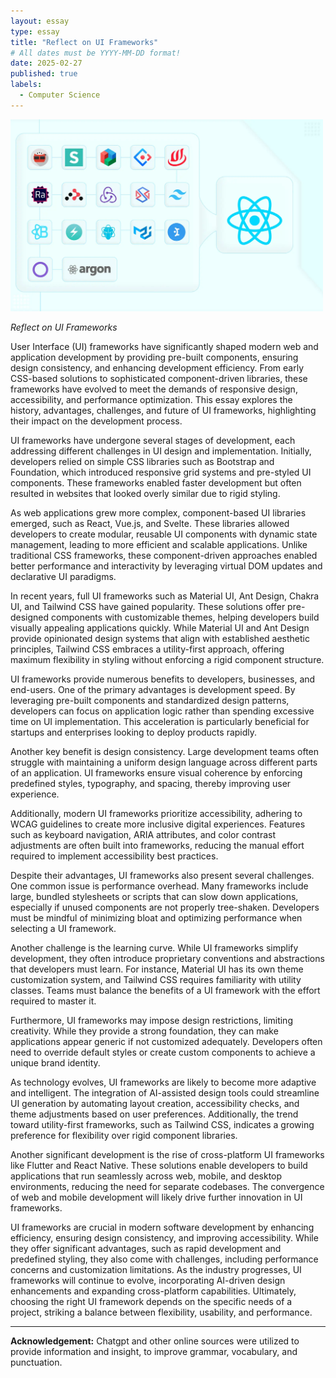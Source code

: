```yaml
---
layout: essay
type: essay
title: "Reflect on UI Frameworks"
# All dates must be YYYY-MM-DD format!
date: 2025-02-27
published: true
labels:
  - Computer Science
---
```


<img width="500px" class="rounded float-start pe-4" src="../img/17 Best React UI Frameworks for 2024-20240821120845638.webp">

*Reflect on UI Frameworks*

User Interface (UI) frameworks have significantly shaped modern web and application development by providing pre-built components, ensuring design consistency, and enhancing development efficiency. From early CSS-based solutions to sophisticated component-driven libraries, these frameworks have evolved to meet the demands of responsive design, accessibility, and performance optimization. This essay explores the history, advantages, challenges, and future of UI frameworks, highlighting their impact on the development process.

UI frameworks have undergone several stages of development, each addressing different challenges in UI design and implementation. Initially, developers relied on simple CSS libraries such as Bootstrap and Foundation, which introduced responsive grid systems and pre-styled UI components. These frameworks enabled faster development but often resulted in websites that looked overly similar due to rigid styling.

As web applications grew more complex, component-based UI libraries emerged, such as React, Vue.js, and Svelte. These libraries allowed developers to create modular, reusable UI components with dynamic state management, leading to more efficient and scalable applications. Unlike traditional CSS frameworks, these component-driven approaches enabled better performance and interactivity by leveraging virtual DOM updates and declarative UI paradigms.

In recent years, full UI frameworks such as Material UI, Ant Design, Chakra UI, and Tailwind CSS have gained popularity. These solutions offer pre-designed components with customizable themes, helping developers build visually appealing applications quickly. While Material UI and Ant Design provide opinionated design systems that align with established aesthetic principles, Tailwind CSS embraces a utility-first approach, offering maximum flexibility in styling without enforcing a rigid component structure.

UI frameworks provide numerous benefits to developers, businesses, and end-users. One of the primary advantages is development speed. By leveraging pre-built components and standardized design patterns, developers can focus on application logic rather than spending excessive time on UI implementation. This acceleration is particularly beneficial for startups and enterprises looking to deploy products rapidly.

Another key benefit is design consistency. Large development teams often struggle with maintaining a uniform design language across different parts of an application. UI frameworks ensure visual coherence by enforcing predefined styles, typography, and spacing, thereby improving user experience.

Additionally, modern UI frameworks prioritize accessibility, adhering to WCAG guidelines to create more inclusive digital experiences. Features such as keyboard navigation, ARIA attributes, and color contrast adjustments are often built into frameworks, reducing the manual effort required to implement accessibility best practices.

Despite their advantages, UI frameworks also present several challenges. One common issue is performance overhead. Many frameworks include large, bundled stylesheets or scripts that can slow down applications, especially if unused components are not properly tree-shaken. Developers must be mindful of minimizing bloat and optimizing performance when selecting a UI framework.

Another challenge is the learning curve. While UI frameworks simplify development, they often introduce proprietary conventions and abstractions that developers must learn. For instance, Material UI has its own theme customization system, and Tailwind CSS requires familiarity with utility classes. Teams must balance the benefits of a UI framework with the effort required to master it.

Furthermore, UI frameworks may impose design restrictions, limiting creativity. While they provide a strong foundation, they can make applications appear generic if not customized adequately. Developers often need to override default styles or create custom components to achieve a unique brand identity.

As technology evolves, UI frameworks are likely to become more adaptive and intelligent. The integration of AI-assisted design tools could streamline UI generation by automating layout creation, accessibility checks, and theme adjustments based on user preferences. Additionally, the trend toward utility-first frameworks, such as Tailwind CSS, indicates a growing preference for flexibility over rigid component libraries.

Another significant development is the rise of cross-platform UI frameworks like Flutter and React Native. These solutions enable developers to build applications that run seamlessly across web, mobile, and desktop environments, reducing the need for separate codebases. The convergence of web and mobile development will likely drive further innovation in UI frameworks.

UI frameworks are crucial in modern software development by enhancing efficiency, ensuring design consistency, and improving accessibility. While they offer significant advantages, such as rapid development and predefined styling, they also come with challenges, including performance concerns and customization limitations. As the industry progresses, UI frameworks will continue to evolve, incorporating AI-driven design enhancements and expanding cross-platform capabilities. Ultimately, choosing the right UI framework depends on the specific needs of a project, striking a balance between flexibility, usability, and performance.

---

**Acknowledgement:** Chatgpt and other online sources were utilized to provide information and insight, to improve grammar, vocabulary, and punctuation. 

